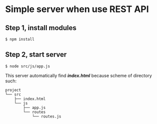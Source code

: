 # Simple server when use REST API

## Step 1, install modules
```
$ npm install
```

## Step 2, start server
```
$ node src/js/app.js
```

This server automatically find ***index.html*** because scheme of directory such:
```
project
└── src
    ├── index.html
    └── js
        ├── app.js
        └── routes
            └── routes.js

```
